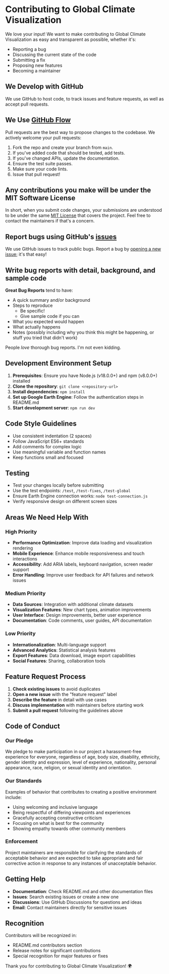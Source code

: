 # Contributing to Global Climate Visualization

We love your input! We want to make contributing to Global Climate Visualization as easy and transparent as possible, whether it's:

- Reporting a bug
- Discussing the current state of the code
- Submitting a fix
- Proposing new features
- Becoming a maintainer

## We Develop with GitHub

We use GitHub to host code, to track issues and feature requests, as well as accept pull requests.

## We Use [GitHub Flow](https://guides.github.com/introduction/flow/index.html)

Pull requests are the best way to propose changes to the codebase. We actively welcome your pull requests:

1. Fork the repo and create your branch from `main`.
2. If you've added code that should be tested, add tests.
3. If you've changed APIs, update the documentation.
4. Ensure the test suite passes.
5. Make sure your code lints.
6. Issue that pull request!

## Any contributions you make will be under the MIT Software License

In short, when you submit code changes, your submissions are understood to be under the same [MIT License](http://choosealicense.com/licenses/mit/) that covers the project. Feel free to contact the maintainers if that's a concern.

## Report bugs using GitHub's [issues](https://github.com/your-repo/global-climate-visualization/issues)

We use GitHub issues to track public bugs. Report a bug by [opening a new issue](https://github.com/your-repo/global-climate-visualization/issues/new); it's that easy!

## Write bug reports with detail, background, and sample code

**Great Bug Reports** tend to have:

- A quick summary and/or background
- Steps to reproduce
  - Be specific!
  - Give sample code if you can
- What you expected would happen
- What actually happens
- Notes (possibly including why you think this might be happening, or stuff you tried that didn't work)

People _love_ thorough bug reports. I'm not even kidding.

## Development Environment Setup

1. **Prerequisites**: Ensure you have Node.js (v18.0.0+) and npm (v8.0.0+) installed
2. **Clone the repository**: `git clone <repository-url>`
3. **Install dependencies**: `npm install`
4. **Set up Google Earth Engine**: Follow the authentication steps in README.md
5. **Start development server**: `npm run dev`

## Code Style Guidelines

- Use consistent indentation (2 spaces)
- Follow JavaScript ES6+ standards
- Add comments for complex logic
- Use meaningful variable and function names
- Keep functions small and focused

## Testing

- Test your changes locally before submitting
- Use the test endpoints: `/test`, `/test-fixes`, `/test-global`
- Ensure Earth Engine connection works: `node test-connection.js`
- Verify responsive design on different screen sizes

## Areas We Need Help With

### High Priority

- **Performance Optimization**: Improve data loading and visualization rendering
- **Mobile Experience**: Enhance mobile responsiveness and touch interactions
- **Accessibility**: Add ARIA labels, keyboard navigation, screen reader support
- **Error Handling**: Improve user feedback for API failures and network issues

### Medium Priority

- **Data Sources**: Integration with additional climate datasets
- **Visualization Features**: New chart types, animation improvements
- **User Interface**: Design improvements, better user experience
- **Documentation**: Code comments, user guides, API documentation

### Low Priority

- **Internationalization**: Multi-language support
- **Advanced Analytics**: Statistical analysis features
- **Export Features**: Data download, image export capabilities
- **Social Features**: Sharing, collaboration tools

## Feature Request Process

1. **Check existing issues** to avoid duplicates
2. **Open a new issue** with the "feature request" label
3. **Describe the feature** in detail with use cases
4. **Discuss implementation** with maintainers before starting work
5. **Submit a pull request** following the guidelines above

## Code of Conduct

### Our Pledge

We pledge to make participation in our project a harassment-free experience for everyone, regardless of age, body size, disability, ethnicity, gender identity and expression, level of experience, nationality, personal appearance, race, religion, or sexual identity and orientation.

### Our Standards

Examples of behavior that contributes to creating a positive environment include:

- Using welcoming and inclusive language
- Being respectful of differing viewpoints and experiences
- Gracefully accepting constructive criticism
- Focusing on what is best for the community
- Showing empathy towards other community members

### Enforcement

Project maintainers are responsible for clarifying the standards of acceptable behavior and are expected to take appropriate and fair corrective action in response to any instances of unacceptable behavior.

## Getting Help

- **Documentation**: Check README.md and other documentation files
- **Issues**: Search existing issues or create a new one
- **Discussions**: Use GitHub Discussions for questions and ideas
- **Email**: Contact maintainers directly for sensitive issues

## Recognition

Contributors will be recognized in:

- README.md contributors section
- Release notes for significant contributions
- Special recognition for major features or fixes

Thank you for contributing to Global Climate Visualization! 🌍
